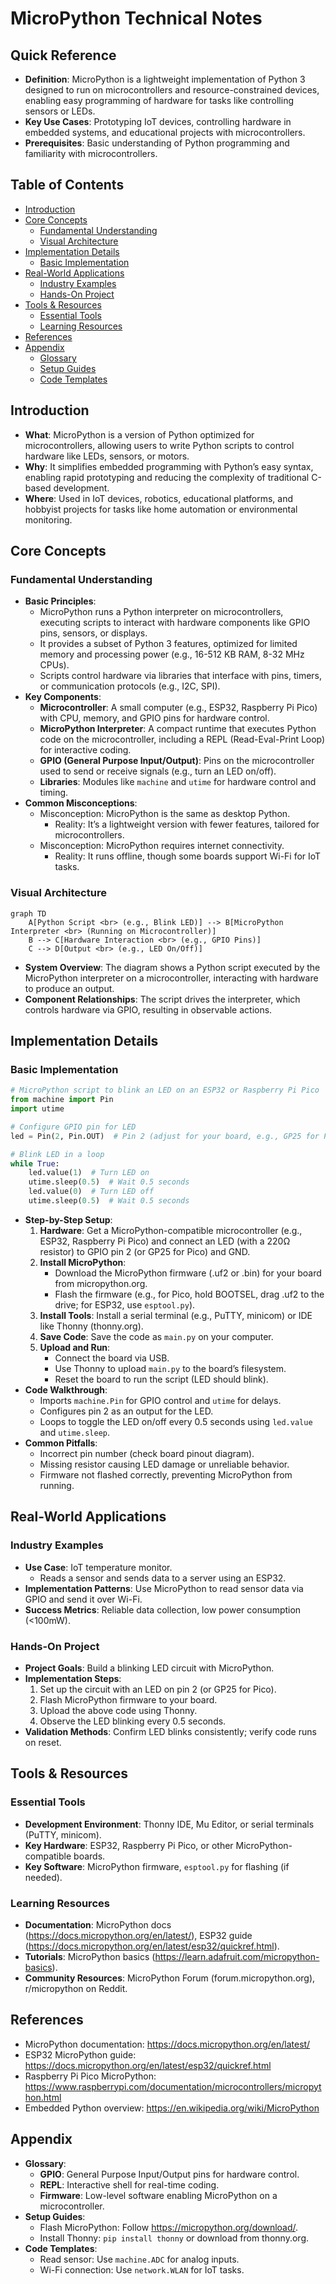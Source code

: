 # MicroPython Technical Notes
<!-- A rectangular diagram illustrating the MicroPython process, showing a microcontroller (e.g., ESP32) running a MicroPython interpreter, executing a simple script (e.g., blinking an LED), interacting with hardware (e.g., GPIO pins), and producing an output (e.g., LED on/off), with arrows indicating the flow from script to interpreter to hardware to output. -->

## Quick Reference
- **Definition**: MicroPython is a lightweight implementation of Python 3 designed to run on microcontrollers and resource-constrained devices, enabling easy programming of hardware for tasks like controlling sensors or LEDs.
- **Key Use Cases**: Prototyping IoT devices, controlling hardware in embedded systems, and educational projects with microcontrollers.
- **Prerequisites**: Basic understanding of Python programming and familiarity with microcontrollers.

## Table of Contents
- [Introduction](#introduction)
- [Core Concepts](#core-concepts)
  - [Fundamental Understanding](#fundamental-understanding)
  - [Visual Architecture](#visual-architecture)
- [Implementation Details](#implementation-details)
  - [Basic Implementation](#basic-implementation)
- [Real-World Applications](#real-world-applications)
  - [Industry Examples](#industry-examples)
  - [Hands-On Project](#hands-on-project)
- [Tools & Resources](#tools--resources)
  - [Essential Tools](#essential-tools)
  - [Learning Resources](#learning-resources)
- [References](#references)
- [Appendix](#appendix)
  - [Glossary](#glossary)
  - [Setup Guides](#setup-guides)
  - [Code Templates](#code-templates)

## Introduction
- **What**: MicroPython is a version of Python optimized for microcontrollers, allowing users to write Python scripts to control hardware like LEDs, sensors, or motors.
- **Why**: It simplifies embedded programming with Python’s easy syntax, enabling rapid prototyping and reducing the complexity of traditional C-based development.
- **Where**: Used in IoT devices, robotics, educational platforms, and hobbyist projects for tasks like home automation or environmental monitoring.

## Core Concepts
### Fundamental Understanding
- **Basic Principles**:
  - MicroPython runs a Python interpreter on microcontrollers, executing scripts to interact with hardware components like GPIO pins, sensors, or displays.
  - It provides a subset of Python 3 features, optimized for limited memory and processing power (e.g., 16-512 KB RAM, 8-32 MHz CPUs).
  - Scripts control hardware via libraries that interface with pins, timers, or communication protocols (e.g., I2C, SPI).
- **Key Components**:
  - **Microcontroller**: A small computer (e.g., ESP32, Raspberry Pi Pico) with CPU, memory, and GPIO pins for hardware control.
  - **MicroPython Interpreter**: A compact runtime that executes Python code on the microcontroller, including a REPL (Read-Eval-Print Loop) for interactive coding.
  - **GPIO (General Purpose Input/Output)**: Pins on the microcontroller used to send or receive signals (e.g., turn an LED on/off).
  - **Libraries**: Modules like `machine` and `utime` for hardware control and timing.
- **Common Misconceptions**:
  - Misconception: MicroPython is the same as desktop Python.
    - Reality: It’s a lightweight version with fewer features, tailored for microcontrollers.
  - Misconception: MicroPython requires internet connectivity.
    - Reality: It runs offline, though some boards support Wi-Fi for IoT tasks.

### Visual Architecture
```mermaid
graph TD
    A[Python Script <br> (e.g., Blink LED)] --> B[MicroPython Interpreter <br> (Running on Microcontroller)]
    B --> C[Hardware Interaction <br> (e.g., GPIO Pins)]
    C --> D[Output <br> (e.g., LED On/Off)]
```
- **System Overview**: The diagram shows a Python script executed by the MicroPython interpreter on a microcontroller, interacting with hardware to produce an output.
- **Component Relationships**: The script drives the interpreter, which controls hardware via GPIO, resulting in observable actions.

## Implementation Details
### Basic Implementation
```python
# MicroPython script to blink an LED on an ESP32 or Raspberry Pi Pico
from machine import Pin
import utime

# Configure GPIO pin for LED
led = Pin(2, Pin.OUT)  # Pin 2 (adjust for your board, e.g., GP25 for Pico)

# Blink LED in a loop
while True:
    led.value(1)  # Turn LED on
    utime.sleep(0.5)  # Wait 0.5 seconds
    led.value(0)  # Turn LED off
    utime.sleep(0.5)  # Wait 0.5 seconds
```
- **Step-by-Step Setup**:
  1. **Hardware**: Get a MicroPython-compatible microcontroller (e.g., ESP32, Raspberry Pi Pico) and connect an LED (with a 220Ω resistor) to GPIO pin 2 (or GP25 for Pico) and GND.
  2. **Install MicroPython**:
     - Download the MicroPython firmware (.uf2 or .bin) for your board from micropython.org.
     - Flash the firmware (e.g., for Pico, hold BOOTSEL, drag .uf2 to the drive; for ESP32, use `esptool.py`).
  3. **Install Tools**: Install a serial terminal (e.g., PuTTY, minicom) or IDE like Thonny (thonny.org).
  4. **Save Code**: Save the code as `main.py` on your computer.
  5. **Upload and Run**:
     - Connect the board via USB.
     - Use Thonny to upload `main.py` to the board’s filesystem.
     - Reset the board to run the script (LED should blink).
- **Code Walkthrough**:
  - Imports `machine.Pin` for GPIO control and `utime` for delays.
  - Configures pin 2 as an output for the LED.
  - Loops to toggle the LED on/off every 0.5 seconds using `led.value` and `utime.sleep`.
- **Common Pitfalls**:
  - Incorrect pin number (check board pinout diagram).
  - Missing resistor causing LED damage or unreliable behavior.
  - Firmware not flashed correctly, preventing MicroPython from running.

## Real-World Applications
### Industry Examples
- **Use Case**: IoT temperature monitor.
  - Reads a sensor and sends data to a server using an ESP32.
- **Implementation Patterns**: Use MicroPython to read sensor data via GPIO and send it over Wi-Fi.
- **Success Metrics**: Reliable data collection, low power consumption (<100mW).

### Hands-On Project
- **Project Goals**: Build a blinking LED circuit with MicroPython.
- **Implementation Steps**:
  1. Set up the circuit with an LED on pin 2 (or GP25 for Pico).
  2. Flash MicroPython firmware to your board.
  3. Upload the above code using Thonny.
  4. Observe the LED blinking every 0.5 seconds.
- **Validation Methods**: Confirm LED blinks consistently; verify code runs on reset.

## Tools & Resources
### Essential Tools
- **Development Environment**: Thonny IDE, Mu Editor, or serial terminals (PuTTY, minicom).
- **Key Hardware**: ESP32, Raspberry Pi Pico, or other MicroPython-compatible boards.
- **Key Software**: MicroPython firmware, `esptool.py` for flashing (if needed).

### Learning Resources
- **Documentation**: MicroPython docs (https://docs.micropython.org/en/latest/), ESP32 guide (https://docs.micropython.org/en/latest/esp32/quickref.html).
- **Tutorials**: MicroPython basics (https://learn.adafruit.com/micropython-basics).
- **Community Resources**: MicroPython Forum (forum.micropython.org), r/micropython on Reddit.

## References
- MicroPython documentation: https://docs.micropython.org/en/latest/
- ESP32 MicroPython guide: https://docs.micropython.org/en/latest/esp32/quickref.html
- Raspberry Pi Pico MicroPython: https://www.raspberrypi.com/documentation/microcontrollers/micropython.html
- Embedded Python overview: https://en.wikipedia.org/wiki/MicroPython

## Appendix
- **Glossary**:
  - **GPIO**: General Purpose Input/Output pins for hardware control.
  - **REPL**: Interactive shell for real-time coding.
  - **Firmware**: Low-level software enabling MicroPython on a microcontroller.
- **Setup Guides**:
  - Flash MicroPython: Follow https://micropython.org/download/.
  - Install Thonny: `pip install thonny` or download from thonny.org.
- **Code Templates**:
  - Read sensor: Use `machine.ADC` for analog inputs.
  - Wi-Fi connection: Use `network.WLAN` for IoT tasks.